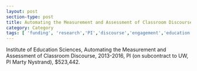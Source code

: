 ```yaml
---
layout: post
section-type: post
title: Automating the Measurement and Assessment of Classroom Discourse
category: Category
tags: [ 'funding', 'research','PI','discourse','engagement','education','nlp','class5' ]
---
```

Institute of Education Sciences, Automating the Measurement and Assessment of Classroom Discourse, 2013-2016, PI (on subcontract to UW, PI Marty Nystrand), $523,442.
